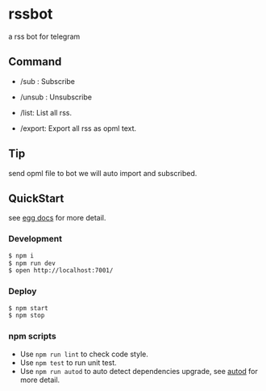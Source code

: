 # rssbot

a rss bot for telegram

## Command

- /sub <rss url>: Subscribe

- /unsub <rss url>: Unsubscribe

- /list: List all rss.

- /export: Export all rss as opml text.

## Tip

send opml file to bot we will auto import and subscribed.

## QuickStart

<!-- add docs here for user -->

see [egg docs][egg] for more detail.

### Development

```bash
$ npm i
$ npm run dev
$ open http://localhost:7001/
```

### Deploy

```bash
$ npm start
$ npm stop
```

### npm scripts

- Use `npm run lint` to check code style.
- Use `npm test` to run unit test.
- Use `npm run autod` to auto detect dependencies upgrade, see [autod](https://www.npmjs.com/package/autod) for more detail.

[egg]: https://eggjs.org

